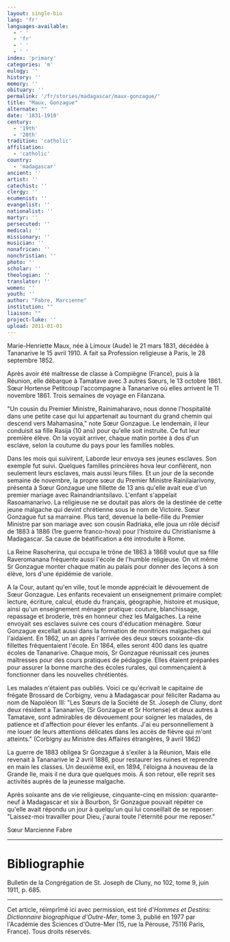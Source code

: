 ```yaml
---
layout: single-bio
lang: 'fr'
languages-available:
  - ' '
  - 'fr'
  - ' '
  - ' '
index: 'primary'
categories: 'm'
eulogy: ''
history: ''
memory: ''
obituary: ''
permalink: '/fr/stories/madagascar/maux-gonzague/'
title: "Maux, Gonzague"
alternate: ""
date: '1831-1910'
century:
  - '19th'
  - '20th'
tradition: 'catholic'
affiliation:
  - 'catholic'
country:
  - 'madagascar'
ancient: ''
artist: ''
catechist: ''
clergy: ''
ecumenist: ''
evangelist: ''
nationalist: ''
martyr: ''
persecuted: ''
medical: ''
missionary: ''
musician: ''
nonafrican: ''
nonchristian: ''
photo: ''
scholar: ''
theologian: ''
translator: ''
women: ''
youth: ''
author: "Fabre, Marcienne"
institution: ""
liaison: ""
project-luke: ''
upload: 2011-01-01
---
```




Marie-Henriette Maux, née à Limoux (Aude) le 21 mars 1831, décédée à Tananarive le 15 avril 1910. A fait sa Profession religieuse à Paris, le 28 septembre 1852.

Après avoir été maîtresse de classe à Compiègne (France), puis à la Réunion, elle débarque à Tamatave avec 3 autres Sœurs, le 13 octobre 1861. Sœur Hortense Petitcoup l'accompagne à Tananarive où elles arrivent le 11 novembre 1861. Trois semaines de voyage en Filanzana.

"Un cousin du Premier Ministre, Rainimaharavo, nous donne l'hospitalité dans une petite case qui lui appartenait au tournant du grand chemin qui descend vers Mahamasina," note Sœur Gonzague. Le lendemain, il leur conduisit sa fille Rasija (10 ans) pour qu'elle soit instruite. Ce fut leur première élève. On la voyait arriver, chaque matin portée à dos d'un esclave, selon la coutume du pays pour les familles nobles.

Dans les mois qui suivirent, Laborde leur envoya ses jeunes esclaves. Son exemple fut suivi. Quelques familles princières hova leur confièrent, non seulement leurs esclaves, mais aussi leurs filles. Et un jour de la seconde semaine de novembre, la propre sœur du Premier Ministre Rainilaiarivony, présenta à Sœur Gonzague une fillette de 13 ans qu'elle avait eue d'un premier mariage avec Rainandriantsilavo. L'enfant s'appelait Rasoamanarivo. La religieuse ne se doutait pas alors de la destinée de cette jeune malgache qui devint chrétienne sous le nom de Victoire. Sœur Gonzague fut sa marraine. Plus tard, devenue la belle-fille du Premier Ministre par son mariage avec son cousin Radriaka, elle joua un rôle décisif de 1883 à 1886 (1re guerre franco-hova) pour l'histoire du Christianisme à Madagascar. Sa cause de béatification a été introduite à Rome.

La Reine Rasoherina, qui occupa le trône de 1863 à 1868 voulut que sa fille Raveromanana fréquente aussi l'école de l'humble religieuse. On vit même Sr Gonzague monter chaque matin au palais pour donner des leçons à son élève, lors d'une épidémie de variole.

A la Cour, autant qu'en ville, tout le monde appréciait le dévouement de Sœur Gonzague. Les enfants recevaient un enseignement primaire complet: lecture, écriture, calcul, étude du français, géographie, histoire et musique, ainsi qu'un enseignement ménager pratique: couture, blanchissage, repassage et broderie, très en honneur chez les Malgaches. La reine envoyait ses esclaves suivre ces cours d'éducation ménagère. Sœur Gonzague excellait aussi dans la formation de monitrices malgaches qui l'aidaient. En 1862, un an après l'arrivée des deux sœurs soixante-dix fillettes fréquentaient l'école.  En 1864, elles seront 400 dans les quatre écoles de Tananarive. Chaque mois, Sr Gonzague réunissait ces jeunes maîtresses pour des cours pratiques de pédagogie. Elles étaient préparées pour assurer la bonne marche des écoles rurales, qui commençaient à fonctionner dans les nouvelles chrétientés.

Les malades n'étaient pas oubliés. Voici ce qu'écrivait le capitaine de frégate Brossard de Corbigny, venu à Madagascar pour féliciter Radama au nom de Napoléon III: "Les Sœurs de la Société de St. Joseph de Cluny, dont deux résident a Tananarive, (Sr Gonzague et Sr Hortense) et deux autres à Tamatave, sont admirables de dévouement pour soigner les malades, de patience et d'affection pour élever les enfants. J'ai eu personnellement à me louer de leurs attentions délicates dans les accès de fièvre qui m'ont atteints." (Corbigny au Ministre des Affaires étrangères, 9 avril 1862)

La guerre de 1883 obligea Sr Gonzague à s'exiler à la Réunion, Mais elle revenait à Tananarive le 2 avril 1886, pour restaurer les ruines et reprendre en main les classes. Un deuxième exil, en 1894, l'éloigna à nouveau de la Grande Ile, mais il ne dura que quelques mois. A son retour, elle reprit ses activités auprès de la jeunesse malgache.

Après soixante ans de vie religieuse, cinquante-cinq en mission: quarante-neuf à Madagascar et six à Bourbon, Sr Gonzague pouvait répéter ce qu'elle avait répondu un jour à quelqu'un qui lui conseillait de se reposer: "Laissez-moi travailler pour Dieu, j'aurai toute l'éternité pour me reposer."

Sœur Marcienne Fabre

---

# Bibliographie

Bulletin de la Congrégation de St. Joseph de Cluny, no 102, tome 9, juin 1911, p. 685.

---

Cet article, réimprîmé ici avec permission, est tiré d'*Hommes et Destins: Dictionnaire biographique d'Outre-Mer*, tome 3, publié en 1977 par l'Académie des Sciences d'Outre-Mer (15, rue la Pérouse, 75116 Paris, France). Tous droits réservés.